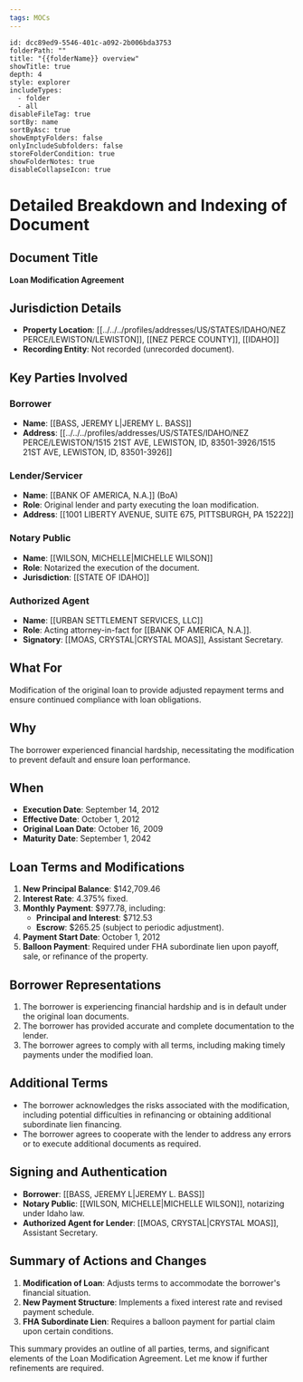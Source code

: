 ```yaml
---
tags: MOCs
---
```

```folder-overview
id: dcc89ed9-5546-401c-a092-2b006bda3753
folderPath: ""
title: "{{folderName}} overview"
showTitle: true
depth: 4
style: explorer
includeTypes:
  - folder
  - all
disableFileTag: true
sortBy: name
sortByAsc: true
showEmptyFolders: false
onlyIncludeSubfolders: false
storeFolderCondition: true
showFolderNotes: true
disableCollapseIcon: true
```

# Detailed Breakdown and Indexing of Document

## Document Title
**Loan Modification Agreement**

## Jurisdiction Details
- **Property Location**: [[../../../profiles/addresses/US/STATES/IDAHO/NEZ PERCE/LEWISTON/LEWISTON]], [[NEZ PERCE COUNTY]], [[IDAHO]]
- **Recording Entity**: Not recorded (unrecorded document).

## Key Parties Involved
### Borrower
- **Name**: [[BASS, JEREMY L|JEREMY L. BASS]]
- **Address**: [[../../../profiles/addresses/US/STATES/IDAHO/NEZ PERCE/LEWISTON/1515 21ST AVE, LEWISTON, ID, 83501-3926/1515 21ST AVE, LEWISTON, ID, 83501-3926]]

### Lender/Servicer
- **Name**: [[BANK OF AMERICA, N.A.]] (BoA)
- **Role**: Original lender and party executing the loan modification.
- **Address**: [[1001 LIBERTY AVENUE, SUITE 675, PITTSBURGH, PA 15222]]

### Notary Public
- **Name**: [[WILSON, MICHELLE|MICHELLE WILSON]]
- **Role**: Notarized the execution of the document.
- **Jurisdiction**: [[STATE OF IDAHO]]

### Authorized Agent
- **Name**: [[URBAN SETTLEMENT SERVICES, LLC]]
- **Role**: Acting attorney-in-fact for [[BANK OF AMERICA, N.A.]].
- **Signatory**: [[MOAS, CRYSTAL|CRYSTAL MOAS]], Assistant Secretary.

## What For
Modification of the original loan to provide adjusted repayment terms and ensure continued compliance with loan obligations.

## Why
The borrower experienced financial hardship, necessitating the modification to prevent default and ensure loan performance.

## When
- **Execution Date**: September 14, 2012
- **Effective Date**: October 1, 2012
- **Original Loan Date**: October 16, 2009
- **Maturity Date**: September 1, 2042

## Loan Terms and Modifications
1. **New Principal Balance**: $142,709.46
2. **Interest Rate**: 4.375% fixed.
3. **Monthly Payment**: $977.78, including:
   - **Principal and Interest**: $712.53
   - **Escrow**: $265.25 (subject to periodic adjustment).
4. **Payment Start Date**: October 1, 2012
5. **Balloon Payment**: Required under FHA subordinate lien upon payoff, sale, or refinance of the property.

## Borrower Representations
1. The borrower is experiencing financial hardship and is in default under the original loan documents.
2. The borrower has provided accurate and complete documentation to the lender.
3. The borrower agrees to comply with all terms, including making timely payments under the modified loan.

## Additional Terms
- The borrower acknowledges the risks associated with the modification, including potential difficulties in refinancing or obtaining additional subordinate lien financing.
- The borrower agrees to cooperate with the lender to address any errors or to execute additional documents as required.

## Signing and Authentication
- **Borrower**: [[BASS, JEREMY L|JEREMY L. BASS]]
- **Notary Public**: [[WILSON, MICHELLE|MICHELLE WILSON]], notarizing under Idaho law.
- **Authorized Agent for Lender**: [[MOAS, CRYSTAL|CRYSTAL MOAS]], Assistant Secretary.

## Summary of Actions and Changes
1. **Modification of Loan**: Adjusts terms to accommodate the borrower's financial situation.
2. **New Payment Structure**: Implements a fixed interest rate and revised payment schedule.
3. **FHA Subordinate Lien**: Requires a balloon payment for partial claim upon certain conditions.

This summary provides an outline of all parties, terms, and significant elements of the Loan Modification Agreement. Let me know if further refinements are required.
